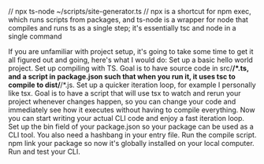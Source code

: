 // npx ts-node ~/scripts/site-generator.ts
// npx is a shortcut for npm exec, which runs scripts from packages, and ts-node is a wrapper for node that compiles and runs ts as a single step; it's essentially tsc and node in a single command

If you are unfamiliar with project setup, it's going to take some time to get it all figured out and going, here's what I would do:
	Set up a basic hello world project.
	Set up compiling with TS. Goal is to have source code in src/**/*.ts, and a script in package.json such that when you run it, it uses tsc to compile to dist/**/*.js.
	Set up a quicker iteration loop, for example I personally like tsx. Goal is to have a script that will use tsx to watch and rerun your project whenever changes happen, so you can change your code and immediately see how it executes without having to compile everything.
	Now you can start writing your actual CLI code and enjoy a fast iteration loop.
	Set up the bin field of your package.json so your package can be used as a CLI tool. You also need a hashbang in your entry file.
	Run the compile script.
	npm link your package so now it's globally installed on your local computer.
	Run and test your CLI.
